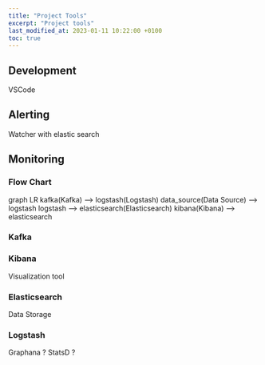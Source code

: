 ```yaml
---
title: "Project Tools"
excerpt: "Project tools"
last_modified_at: 2023-01-11 10:22:00 +0100
toc: true
---
```

<script src="/assets/js/mermaid.min.js"></script>

## Development
VSCode

## Alerting
Watcher with elastic search

## Monitoring
### Flow Chart
<div class="mermaid">
graph LR
    kafka(Kafka) --> logstash(Logstash)
    data_source(Data Source) --> logstash
    logstash --> elasticsearch(Elasticsearch)
    kibana(Kibana) --> elasticsearch
</div>

### Kafka

### Kibana
Visualization tool

### Elasticsearch
Data Storage

### Logstash
Graphana ?
StatsD ?
